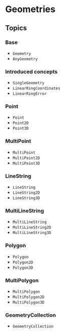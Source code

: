 # Geometries

## Topics

### Base

- ``Geometry``
- ``AnyGeometry``

### Introduced concepts

- ``SingleGeometry``
- ``LinearRingCoordinates``
- ``LinearRingError``

### Point

- ``Point``
- ``Point2D``
- ``Point3D``

### MultiPoint

- ``MultiPoint``
- ``MultiPoint2D``
- ``MultiPoint3D``

### LineString

- ``LineString``
- ``LineString2D``
- ``LineString3D``

### MultiLineString

- ``MultiLineString``
- ``MultiLineString2D``
- ``MultiLineString3D``

### Polygon

- ``Polygon``
- ``Polygon2D``
- ``Polygon3D``

### MultiPolygon

- ``MultiPolygon``
- ``MultiPolygon2D``
- ``MultiPolygon3D``

### GeometryCollection

- ``GeometryCollection``
